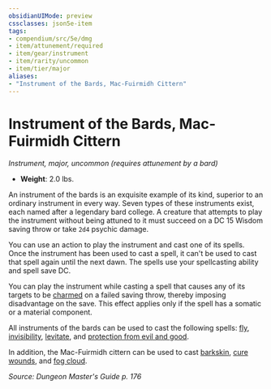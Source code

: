 ```yaml
---
obsidianUIMode: preview
cssclasses: json5e-item
tags:
- compendium/src/5e/dmg
- item/attunement/required
- item/gear/instrument
- item/rarity/uncommon
- item/tier/major
aliases: 
- "Instrument of the Bards, Mac-Fuirmidh Cittern"
---
```

# Instrument of the Bards, Mac-Fuirmidh Cittern
*Instrument, major, uncommon (requires attunement by a bard)*  

- **Weight**: 2.0 lbs.

An instrument of the bards is an exquisite example of its kind, superior to an ordinary instrument in every way. Seven types of these instruments exist, each named after a legendary bard college. A creature that attempts to play the instrument without being attuned to it must succeed on a DC 15 Wisdom saving throw or take `2d4` psychic damage.

You can use an action to play the instrument and cast one of its spells. Once the instrument has been used to cast a spell, it can't be used to cast that spell again until the next dawn. The spells use your spellcasting ability and spell save DC.

You can play the instrument while casting a spell that causes any of its targets to be [charmed](5E2014官方资源/规则/conditions.md#charmed) on a failed saving throw, thereby imposing disadvantage on the save. This effect applies only if the spell has a somatic or a material component.

All instruments of the bards can be used to cast the following spells: [fly](5E2014官方资源/spells/fly.md), [invisibility](5E2014官方资源/spells/invisibility.md), [levitate](5E2014官方资源/spells/levitate.md), and [protection from evil and good](5E2014官方资源/spells/protection-from-evil-and-good.md).

In addition, the Mac-Fuirmidh cittern can be used to cast [barkskin](5E2014官方资源/spells/barkskin.md), [cure wounds](5E2014官方资源/spells/cure-wounds.md), and [fog cloud](5E2014官方资源/spells/fog-cloud.md).

*Source: Dungeon Master's Guide p. 176*